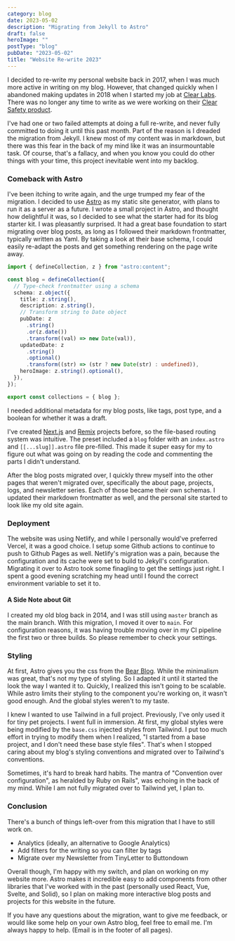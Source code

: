 ```yaml
---
category: blog
date: 2023-05-02
description: "Migrating from Jekyll to Astro"
draft: false
heroImage: ""
postType: "blog"
pubDate: "2023-05-02"
title: "Website Re-write 2023"
---
```


I decided to re-write my personal website back in 2017, when I was much more active in writing on my blog. However, that changed quickly when I abandoned making updates in 2018 when I started my job at [Clear Labs](https://clearlabs.com). There was no longer any time to write as we were working on their [Clear Safety product](https://www.clearlabs.com/clear-safety/).

I've had one or two failed attempts at doing a full re-write, and never fully committed to doing it until this past month. Part of the reason is I dreaded the migration from Jekyll. I knew most of my content was in markdown, but there was this fear in the back of my mind like it was an insurmountable task. Of course, that's a fallacy, and when you know you could do other things with your time, this project inevitable went into my backlog.

### Comeback with Astro

I've been itching to write again, and the urge trumped my fear of the migration. I decided to use [Astro](https://astro.build) as my static site generator, with plans to run it as a server as a future. I wrote a small project in Astro, and thought how delightful it was, so I decided to see what the starter had for its blog starter kit. I was pleasantly surprised. It had a great base foundation to start migrating over blog posts, as long as I followed their markdown frontmatter, typically written as Yaml. By taking a look at their base schema, I could easily re-adapt the posts and get something rendering on the page write away.

```ts
import { defineCollection, z } from "astro:content";

const blog = defineCollection({
  // Type-check frontmatter using a schema
  schema: z.object({
    title: z.string(),
    description: z.string(),
    // Transform string to Date object
    pubDate: z
      .string()
      .or(z.date())
      .transform((val) => new Date(val)),
    updatedDate: z
      .string()
      .optional()
      .transform((str) => (str ? new Date(str) : undefined)),
    heroImage: z.string().optional(),
  }),
});

export const collections = { blog };
```

I needed additional metadata for my blog posts, like tags, post type, and a boolean for whether it was a draft.

I've created [Next.js](https://nextjs.org/) and [Remix](https://remix.run/) projects before, so the file-based routing system was intuitive. The preset included a `blog` folder with an `index.astro` and `[[...slug]].astro` file pre-filled. This made it super easy for my to figure out what was going on by reading the code and commenting the parts I didn't understand.

<!-- Note to self: write a blog post about reading code. Julia Evans has a great post about this in reference to debugging -->

After the blog posts migrated over, I quickly threw myself into the other pages that weren't migrated over, specifically the about page, projects, logs, and newsletter series. Each of those became their own schemas. I updated their markdown frontmatter as well, and the personal site started to look like my old site again.

### Deployment

The website was using Netlify, and while I personally would've preferred Vercel, it was a good choice. I setup some Github actions to continue to push to Github Pages as well. Netlify's migration was a pain, because the configuration and its cache were set to build to Jekyll's configuration. Migrating it over to Astro took some finagling to get the settings just right. I spent a good evening scratching my head until I found the correct environment variable to set it to.

#### A Side Note about Git

I created my old blog back in 2014, and I was still using `master` branch as the main branch. With this migration, I moved it over to `main`. For configuration reasons, it was having trouble moving over in my CI pipeline the first two or three builds. So please remember to check your settings.

### Styling

At first, Astro gives you the css from the [Bear Blog](https://github.com/HermanMartinus/bearblog/blob/master/LICENSE.md). While the minimalism was great, that's not my type of styling. So I adapted it until it started the look the way I wanted it to. Quickly, I realized this isn't going to be scalable. While astro limits their styling to the component you're working on, it wasn't good enough. And the global styles weren't to my taste.

I knew I wanted to use Tailwind in a full project. Previously, I've only used it for tiny pet projects. I went full in immersion. At first, my global styles were being modified by the `base.css` injected styles from Tailwind. I put too much effort in trying to modify them when I realized, "I started from a base project, and I don't need these base style files". That's when I stopped caring about my blog's styling conventions and migrated over to Tailwind's conventions.

Sometimes, it's hard to break hard habits. The mantra of "Convention over configuration", as heralded by Ruby on Rails", was echoing in the back of my mind. While I am not fully migrated over to Tailwind yet, I plan to.

### Conclusion

There's a bunch of things left-over from this migration that I have to still work on.

- Analytics (ideally, an alternative to Google Analytics)
- Add filters for the writing so you can filter by tags
- Migrate over my Newsletter from TinyLetter to Buttondown

Overall though, I'm happy with my switch, and plan on working on my website more. Astro makes it incredible easy to add components from other libraries that I've worked with in the past (personally used React, Vue, Svelte, and Solid), so I plan on making more interactive blog posts and projects for this website in the future.

If you have any questions about the migration, want to give me feedback, or would like some help on your own Astro blog, feel free to email me. I'm always happy to help. (Email is in the footer of all pages).
